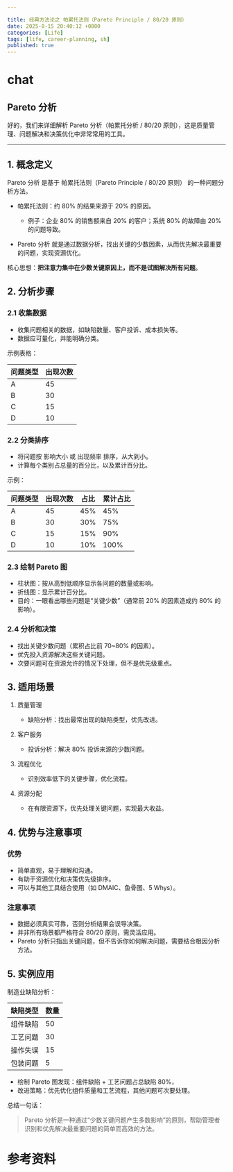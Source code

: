 ```yaml
---

title: 经典方法论之 帕累托法则（Pareto Principle / 80/20 原则）
date: 2025-8-15 20:40:12 +0800
categories: [Life]
tags: [life, career-planning, sh]
published: true
---
```


# chat

## Pareto 分析

好的，我们来详细解析 Pareto 分析（帕累托分析 / 80/20 原则），这是质量管理、问题解决和决策优化中非常常用的工具。

---

## 1. 概念定义

Pareto 分析 是基于 帕累托法则（Pareto Principle / 80/20 原则） 的一种问题分析方法。

* 帕累托法则：约 80% 的结果来源于 20% 的原因。

  * 例子：企业 80% 的销售额来自 20% 的客户；系统 80% 的故障由 20% 的问题导致。
* Pareto 分析 就是通过数据分析，找出关键的少数因素，从而优先解决最重要的问题，实现资源优化。

核心思想：**把注意力集中在少数关键原因上，而不是试图解决所有问题**。

## 2. 分析步骤

### 2.1 收集数据

* 收集问题相关的数据，如缺陷数量、客户投诉、成本损失等。
* 数据应可量化，并能明确分类。

示例表格：

| 问题类型 | 出现次数 |
| ---- | ---- |
| A    | 45   |
| B    | 30   |
| C    | 15   |
| D    | 10   |

### 2.2 分类排序

* 将问题按 影响大小 或 出现频率 排序，从大到小。
* 计算每个类别占总量的百分比，以及累计百分比。

示例：

| 问题类型 | 出现次数 | 占比  | 累计占比 |
| ---- | ---- | --- | ---- |
| A    | 45   | 45% | 45%  |
| B    | 30   | 30% | 75%  |
| C    | 15   | 15% | 90%  |
| D    | 10   | 10% | 100% |

### 2.3 绘制 Pareto 图

* 柱状图：按从高到低顺序显示各问题的数量或影响。
* 折线图：显示累计百分比。
* 目的：一眼看出哪些问题是“关键少数”（通常前 20% 的因素造成约 80% 的影响）。

### 2.4 分析和决策

* 找出关键少数问题（累积占比前 70\~80% 的因素）。
* 优先投入资源解决这些关键问题。
* 次要问题可在资源允许的情况下处理，但不是优先级重点。

## 3. 适用场景

1. 质量管理

   * 缺陷分析：找出最常出现的缺陷类型，优先改进。
2. 客户服务

   * 投诉分析：解决 80% 投诉来源的少数问题。
3. 流程优化

   * 识别效率低下的关键步骤，优化流程。
4. 资源分配

   * 在有限资源下，优先处理关键问题，实现最大收益。

## 4. 优势与注意事项

### 优势

* 简单直观，易于理解和沟通。
* 有助于资源优化和决策优先级排序。
* 可以与其他工具结合使用（如 DMAIC、鱼骨图、5 Whys）。

### 注意事项

* 数据必须真实可靠，否则分析结果会误导决策。
* 并非所有场景都严格符合 80/20 原则，需灵活应用。
* Pareto 分析只指出关键问题，但不告诉你如何解决问题，需要结合根因分析方法。

## 5. 实例应用

制造业缺陷分析：

| 缺陷类型 | 数量 |
| ---- | -- |
| 组件缺陷 | 50 |
| 工艺问题 | 30 |
| 操作失误 | 15 |
| 包装问题 | 5  |

* 绘制 Pareto 图发现：组件缺陷 + 工艺问题占总缺陷 80%，
* 改进策略：优先优化组件质量和工艺流程，其他问题可次要处理。

总结一句话：

> Pareto 分析是一种通过“少数关键问题产生多数影响”的原则，帮助管理者识别和优先解决最重要问题的简单而高效的方法。

# 参考资料

